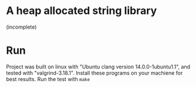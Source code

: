 # A heap allocated string library
(incomplete)

# Run
Project was built on linux with "Ubuntu clang version 14.0.0-1ubuntu1.1", and tested with "valgrind-3.18.1".
Install these programs on your machiene for best results.
Run the test with `make`